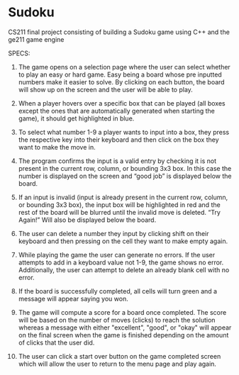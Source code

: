 # Sudoku
CS211 final project consisting of building a Sudoku game using C++ and the ge211 game engine


SPECS:

1. The game opens on a selection page where the user can select whether to play an easy or hard game. Easy being a board whose pre inputted numbers make it easier to solve. By clicking on each button, the board will show up on the screen and the user will be able to play.

2. When a player hovers over a specific box that can be played (all boxes except the ones that are automatically generated when starting the game), it should get highlighted in blue. 

3. To select what number 1-9 a player wants to input into a box, they press the respective key into their keyboard and then click on the box they want to make the move in.

4. The program confirms the input is a valid entry by checking it is not present in the current row, column, or bounding 3x3 box. In this case the number is displayed on the screen and “good job” is displayed below the board.

5. If an input is invalid (input is already present in the current row, column, or bounding 3x3 box),  the input box will be highlighted in red and the rest of the board will be blurred until the invalid move is deleted. “Try Again!” Will also be displayed below the board.

6. The user can delete a number they input by clicking shift on their keyboard and then pressing on the cell they want to make empty again.

7. While playing the game the user can generate no errors. If the user attempts to add in a keyboard value not 1-9, the game shows no error. Additionally, the user can attempt to delete an already blank cell with no error.

8. If the board is successfully completed, all cells will turn green and a message will appear saying you won.

9. The game will compute a score for a board once completed. The score will be based on the number of moves (clicks) to reach the solution whereas a message with either "excellent", "good", or "okay" will appear on the final screen when the game is finished depending on the amount of clicks that the user did.

10. The user can click a start over button on the game completed screen which will allow the user to return to the menu page and play again.
